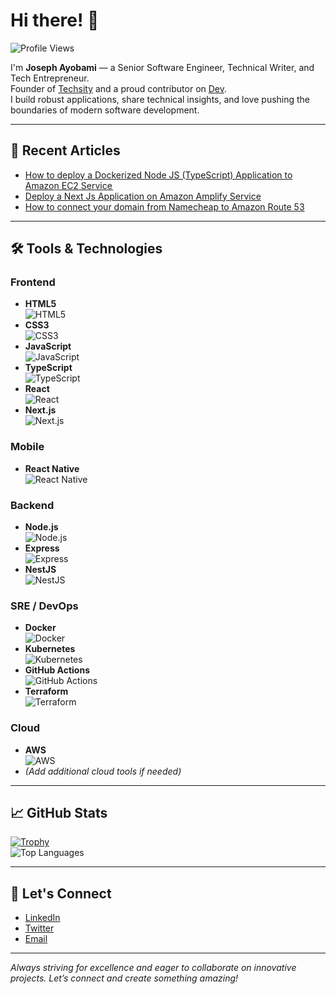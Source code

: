 # Hi there! 👋

![Profile Views](https://komarev.com/ghpvc/?username=mayorscript)

I'm **Joseph Ayobami** — a Senior Software Engineer, Technical Writer, and Tech Entrepreneur.  
Founder of [Techsity](https://techsity.io) and a proud contributor on [Dev](https://dev.to/mayorscript).  
I build robust applications, share technical insights, and love pushing the boundaries of modern software development.

---

## 🔭 Recent Articles

- [How to deploy a Dockerized Node JS (TypeScript) Application to Amazon EC2 Service ](https://dev.to/mayorscript/how-to-deploy-a-dockerized-node-js-typescript-application-to-amazon-ec2-service-2023-jfd)
- [Deploy a Next Js Application on Amazon Amplify Service](https://dev.to/mayorscript/deploy-a-next-js-application-on-amazon-amplify-service-1h48)
- [How to connect your domain from Namecheap to Amazon Route 53](https://dev.to/mayorscript/how-to-connect-your-domain-from-namecheap-to-amazon-route-53-4g3g)

---

## 🛠️ Tools & Technologies

### Frontend
- **HTML5**  
  ![HTML5](https://img.shields.io/badge/HTML5-E34F26?style=flat-square&logo=html5&logoColor=white)
- **CSS3**  
  ![CSS3](https://img.shields.io/badge/CSS3-1572B6?style=flat-square&logo=css3)
- **JavaScript**  
  ![JavaScript](https://img.shields.io/badge/JavaScript-F7DF1E?style=flat-square&logo=javascript&logoColor=black)
- **TypeScript**  
  ![TypeScript](https://img.shields.io/badge/TypeScript-3178C6?style=flat-square&logo=typescript&logoColor=white)
- **React**  
  ![React](https://img.shields.io/badge/React-61DAFB?style=flat-square&logo=react&logoColor=black)
- **Next.js**  
  ![Next.js](https://img.shields.io/badge/Next.js-000000?style=flat-square&logo=next.js&logoColor=white)

### Mobile
- **React Native**  
  ![React Native](https://img.shields.io/badge/React%20Native-20232A?style=flat-square&logo=react&logoColor=61DAFB)
<!-- Add more mobile frameworks if applicable -->

### Backend
- **Node.js**  
  ![Node.js](https://img.shields.io/badge/Node.js-339933?style=flat-square&logo=nodedotjs&logoColor=white)
- **Express**  
  ![Express](https://img.shields.io/badge/Express-000000?style=flat-square&logo=express&logoColor=white)
- **NestJS**  
  ![NestJS](https://img.shields.io/badge/NestJS-E0234E?style=flat-square&logo=nestjs&logoColor=white)

### SRE / DevOps
- **Docker**  
  ![Docker](https://img.shields.io/badge/Docker-2496ED?style=flat-square&logo=docker&logoColor=white)
- **Kubernetes**  
  ![Kubernetes](https://img.shields.io/badge/Kubernetes-326CE5?style=flat-square&logo=kubernetes&logoColor=white)
- **GitHub Actions**  
  ![GitHub Actions](https://img.shields.io/badge/GitHub_Actions-2088FF?style=flat-square&logo=githubactions&logoColor=white)
- **Terraform**  
  ![Terraform](https://img.shields.io/badge/Terraform-623CE4?style=flat-square&logo=terraform&logoColor=white)

### Cloud
- **AWS**  
  ![AWS](https://img.shields.io/badge/AWS-232F3E?style=flat-square&logo=amazon-aws&logoColor=white)
- *(Add additional cloud tools if needed)*

---

## 📈 GitHub Stats

[![Trophy](https://github-profile-trophy.vercel.app/?username=mayorscript&theme=onedark)](https://github.com/ryo-ma/github-profile-trophy)  
![Top Languages](https://github-readme-stats.vercel.app/api/top-langs/?username=mayorscript&layout=compact)

---

## 💬 Let's Connect

- [LinkedIn](https://www.linkedin.com/in/mayorscript/)
- [Twitter](https://twitter.com/MayorScript)
- [Email](mailto:your.email@example.com)  <!-- Replace with your preferred contact email -->

---

*Always striving for excellence and eager to collaborate on innovative projects. Let’s connect and create something amazing!*
